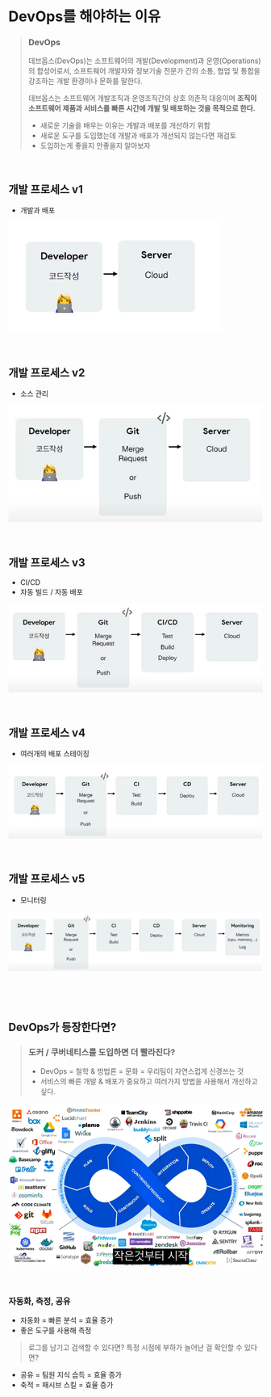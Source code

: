 # DevOps를 해야하는 이유

>### DevOps
>
>데브옵스(DevOps)는 소프트웨어의 개발(Development)과 운영(Operations)의 합성어로서, 소프트웨어 개발자와 정보기술 전문가 간의 소통, 협업 및 통합을 강조하는 개발 환경이나 문화를 말한다.
>
>데브옵스는 소프트웨어 개발조직과 운영조직간의 상호 의존적 대응이며
>**조직이 소프트웨어 제품과 서비스를 빠른 시간에 개발 및 배포하는 것을 목적으로 한다.**
>
>* 새로운 기술을 배우는 이유는 개발과 배포를 개선하기 위함
>* 새로운 도구를 도입했는데 개발과 배포가 개선되지 않는다면 재검토
>* 도입하는게 좋을지 안좋을지 알아보자

​                        

## 개발 프로세스 v1

* 개발과 배포

![image-20220708130640847](docker_why.assets/image-20220708130640847.png)

​                  

## 개발 프로세스 v2

* 소스 관리

![image-20220708130708885](docker_why.assets/image-20220708130708885.png)

​                  

## 개발 프로세스 v3

* CI/CD
* 자동 빌드 / 자동 배포

![image-20220708130748858](docker_why.assets/image-20220708130748858.png)

​                 

## 개발 프로세스 v4

* 여러개의 배포 스테이징

![image-20220708130821103](docker_why.assets/image-20220708130821103.png)

​                   

## 개발 프로세스 v5

* 모니터링

![image-20220708130853464](docker_why.assets/image-20220708130853464.png)

​                    

​                   

## DevOps가 등장한다면?

> ### 도커 / 쿠버네티스를 도입하면 더 빨라진다?
>
> * DevOps = 철학 & 방법론 = 문화 = 우리팀이 자연스럽게 신경쓰는 것
> * 서비스의 빠른 개발 & 배포가 중요하고 여러가지 방법을 사용해서 개선하고 싶다.

<img src="docker_why.assets/image-20220708131349733.png" alt="image-20220708131349733" style="zoom:67%;" />

​                  

### 자동화, 측정, 공유

* 자동화 = 빠른 분석 = 효율 증가
* 좋은 도구를 사용해 측정

>로그를 남기고 검색할 수 있다면?
>특정 시점에 부하가 늘어난 걸 확인할 수 있다면?

* 공유 = 팀원 지식 습득 = 효율 증가
* 축적 = 패시브 스킬 = 효율 증가

​                    

​                       

